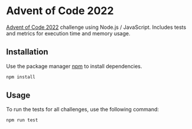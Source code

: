 # Advent of Code 2022

[Advent of Code 2022](https://adventofcode.com/2022/about) challenge using Node.js / JavaScript. Includes tests and metrics for execution time and memory usage.

## Installation

Use the package manager [npm](https://www.npmjs.com/) to install dependencies.

```bash
npm install
```

## Usage

To run the tests for all challenges, use the following command:

```bash
npm run test
```